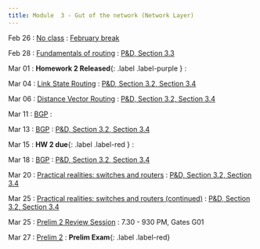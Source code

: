 ```yaml
---
title: Module  3 - Gut of the network (Network Layer)
---
```


Feb 26
: [No class]()
  : [February break]()

Feb 28
: [Fundamentals of routing]() 
  : [P&D, Section 3.3]()

Mar 01
: **Homework 2 Released**{: .label .label-purple }[]()
 : []()
 
Mar 04
: [Link State Routing]()
  : [P&D, Section 3.2, Section 3.4]()

Mar 06
: [Distance Vector Routing]()
  : [P&D, Section 3.2, Section 3.4]()

Mar 11
: [BGP]()
  :  []()

Mar 13
: [BGP]()
  : [P&D, Section 3.2, Section 3.4]()

Mar 15
: **HW 2 due**{: .label .label-red }[]()
 : []() 

Mar 18
: [BGP]()
  : [P&D, Section 3.2, Section 3.4]()

Mar 20
: [Practical realities: switches and routers]()
  : [P&D, Section 3.2, Section 3.4]()

Mar 25
: [Practical realities: switches and routers (continued)]()
  : [P&D, Section 3.2, Section 3.4]()

Mar 25
: [Prelim 2 Review Session]()
  : 7.30 - 930 PM, Gates G01

Mar 27
: [Prelim 2]()
  : **Prelim Exam**{: .label .label-red}[]()


